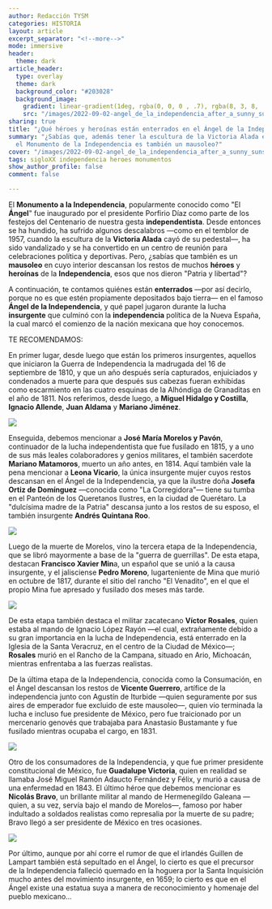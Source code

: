 ```yaml
---
author: Redacción TYSM
categories: HISTORIA
layout: article
excerpt_separator: "<!--more-->"
mode: immersive
header:
  theme: dark
article_header:
  type: overlay
  theme: dark
  background_color: "#203028"
  background_image:
    gradient: linear-gradient(1deg, rgba(0, 0, 0 , .7), rgba(8, 3, 8, .9))
    src: "/images/2022-09-02-angel_de_la_independencia_after_a_sunny_sunset.jpeg"
sharing: true
title: "¿Qué héroes y heroínas están enterrados en el Ángel de la Independencia?"
summary: "¿Sabías que, además tener la escultura de la Victoria Alada en la punta,
  el Monumento de la Independencia es también un mausoleo?"
cover: "/images/2022-09-02-angel_de_la_independencia_after_a_sunny_sunset.jpeg"
tags: sigloXX independencia heroes monumentos
show_author_profile: false
comment: false

---
```

El **Monumento a la Independencia**, popularmente conocido como "El **Ángel**" fue inaugurado por el presidente Porfirio Díaz como parte de los festejos del Centenario de nuestra gesta **independentista**. Desde entonces se ha hundido, ha sufrido algunos descalabros —como en el temblor de 1957, cuando la escultura de la **Victoria Alada** cayó de su pedestal—, ha sido vandalizado y se ha convertido en un centro de reunión para celebraciones política y deportivas. Pero, ¿sabías que también es un **mausoleo** en cuyo interior descansan los restos de muchos **héroes** y **heroínas** de la **Independencia**, esos que nos dieron "Patria y libertad"?

A continuación, te contamos quiénes están **enterrados** —por así decirlo, porque no es que estén propiamente depositados bajo tierra— en el famoso **Ángel de la Independencia**, y qué papel jugaron durante la lucha **insurgente** que culminó con la **independencia** política de la Nueva España, la cual marcó el comienzo de la nación mexicana que hoy conocemos.

TE RECOMENDAMOS:

En primer lugar, desde luego que están los primeros insurgentes, aquellos que iniciaron la Guerra de Independencia la madrugada del 16 de septiembre de 1810, y que un año después sería capturados, enjuiciados y condenados a muerte para que después sus cabezas fueran exhibidas como escarmiento en las cuatro esquinas de la Alhóndiga de Granaditas en el año de 1811. Nos referimos, desde luego, a **Miguel Hidalgo y Costilla**, **Ignacio Allende**, **Juan Aldama** y **Mariano Jiménez**.

![](https://upload.wikimedia.org/wikipedia/commons/thumb/5/5c/Ignacio_Allende.jpg/680px-Ignacio_Allende.jpg)

Enseguida, debemos mencionar a **José María Morelos y Pavón**, continuador de la lucha independentista que fue fusilado en 1815, y a uno de sus más leales colaboradores y genios militares, el también sacerdote **Mariano Matamoros**, muerto un año antes, en 1814. Aquí también vale la pena mencionar a **Leona Vicario**, la única insurgente mujer cuyos restos descansan en el Ángel de la Independencia, ya que la ilustre doña **Josefa Ortiz de Domínguez** —conocida como "La Corregidora"— tiene su tumba en el Panteón de los Queretanos Ilustres, en la ciudad de Querétaro. La "dulcísima madre de la Patria" descansa junto a los restos de su esposo, el también insurgente **Andrés Quintana Roo**.

![](https://upload.wikimedia.org/wikipedia/commons/2/25/Mexico.JoseMariaMorelos.01.jpg)

Luego de la muerte de Morelos, vino la tercera etapa de la Independencia, que se libró mayormente a base de la "guerra de guerrillas". De esta etapa, destacan **Francisco Xavier Min**a, un español que se unió a la causa insurgente, y el jalisciense **Pedro Moreno**, lugarteniente de Mina que murió en octubre de 1817, durante el sitio del rancho "El Venadito", en el que el propio Mina fue apresado y fusilado dos meses más tarde.

![](https://upload.wikimedia.org/wikipedia/commons/a/a3/Thomas_wright-general_xavier_mina-bn.jpg)

De esta etapa también destaca el militar zacatecano **Víctor Rosales**, quien estaba al mando de Ignacio López Rayón —el cual, extrañamente debido a su gran importancia en la lucha de Independencia, está enterrado en la Iglesia de la Santa Veracruz, en el centro de la Ciudad de México—; **Rosales** murió en el Rancho de la Campana, situado en Ario, Michoacán, mientras enfrentaba a las fuerzas realistas.

De la última etapa de la Independencia, conocida como la Consumación, en el Ángel descansan los restos de **Vicente Guerrero**, artífice de la independencia junto con Agustín de Iturbide —quien seguramente por sus aires de emperador fue excluido de este mausoleo—, quien vio terminada la lucha e incluso fue presidente de México, pero fue traicionado por un mercenario genovés que trabajaba para Anastasio Bustamante y fue fusilado mientras ocupaba el cargo, en 1831.

![](https://upload.wikimedia.org/wikipedia/commons/5/5d/Vicente_Ram%C3%B3n_Guerrero_Salda%C3%B1a.png)

Otro de los consumadores de la Independencia, y que fue primer presidente constitucional de México, fue **Guadalupe Victoria**, quien en realidad se llamaba José Miguel Ramón Adaucto Fernández y Félix, y murió a causa de una enfermedad en 1843. El último héroe que debemos mencionar es **Nicolás Bravo**, un brillante militar al mando de Hermenegildo Galeana —quien, a su vez, servía bajo el mando de Morelos—, famoso por haber indultado a soldados realistas como represalia por la muerte de su padre; Bravo llegó a ser presidente de México en tres ocasiones.

![](https://upload.wikimedia.org/wikipedia/commons/4/45/Nicolas_Bravo.jpg)

Por último, aunque por ahí corre el rumor de que el irlandés Guillen de Lampart también está sepultado en el Ángel, lo cierto es que el precursor de la Independencia falleció quemado en la hoguera por la Santa Inquisición mucho antes del movimiento insurgente, en 1659; lo cierto es que en el Ángel existe una estatua suya a manera de reconocimiento y homenaje del pueblo mexicano…